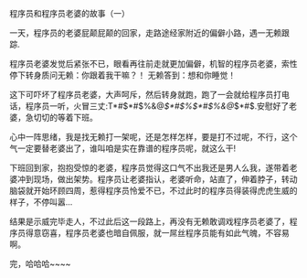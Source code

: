

程序员和程序员老婆的故事（一）

一天，程序员的老婆屁颠屁颠的回家，走路途经家附近的偏僻小路，遇一无赖跟踪.

程序员老婆发觉后紧张不已，眼看再往前走就更加偏僻，机智的程序员老婆，索性停下转身质问无赖：你跟着我干嘛？！
无赖答到：想和你睡觉！

这下可吓坏了程序员老婆，大声呵斥，然后转身就跑，跑了一会就给程序员打电话，程序员一听，火冒三丈:T*#$*#$%&@*$*#$%$*#$%&@*$*#$.安慰好了老婆，急切切的等着下班。

心中一阵思绪，我是找无赖打一架呢，还是怎样怎样，要是打不过呢，不行，这个气一定要替老婆出了，谁叫咱是实在靠谱的程序员呢，就这么干!

下班回到家，抱抱受惊的老婆，程序员觉得这口气不出我还是男人么我，遂带着老婆冲到现场，做出架势。程序员让老婆指认，老婆听命，站直了，伸着脖子，转动脑袋就开始环顾四周，惹得程序员怜爱不已，不过此时的程序员得装得虎虎生威的样子，不停叫嚣...

结果是示威完毕走人，不过此后这一段路上，再没有无赖敢调戏程序员老婆了，程序员得意窃喜，程序员老婆也暗自佩服，就一屌丝程序员能有如此气魄，不容易啊。

完，哈哈哈~~~~



